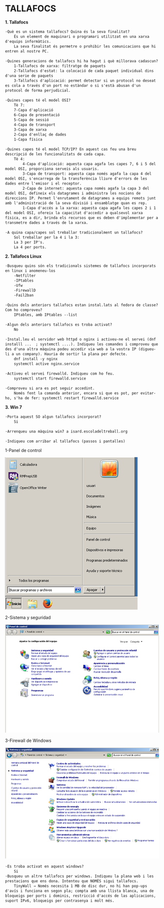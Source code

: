# TALLAFOCS
**1. Tallafocs**
    
    ·Què es un sistema tallafocs? Quina és la seva finalitat?
        És un element de maquinari o programari utilitzat en una xarxa d'equips informàtics. 
        La seva finalitat és permetre o prohibir les comunicacions que hi entren al nostre PC.
    
    ·Quines generacions de tallafocs hi ha hagut i què millorava cadascun?
        1-Tallafocs de xarxa: filtratge de paquets
        2-Tallafocs d'estat: la colocació de cada paquet individual dins d'una serie de paquets
        3-Tallafocs d'aplicació: permet detectar si un protocol no deseat es cola a través d'un port no estàndar o si s'està abusan d'un protocol de forma perjudicial.
        
    ·Quines capes té el model OSI?
        Tè 7:
        7-Capa d'aplicació
        6-Capa de presentació
        5-Capa de sessió
        4-Capa de transport
        3-Capa de xarxa
        2-Capa d'enllaç de dades
        1-Capa física
        
    ·Quines capes té el model TCP/IP? En aquest cas feu una breu descripció de les funcionalitats de cada capa.
        Tè 4:
            4-Capa d'aplicació: aquesta capa agafa les capes 7, 6 i 5 del model OSI, proporciona serveis als usuaris.
            3-Capa de transport: aquesta capa només agafa la capa 4 del model OSI, s'encarrega de la transferència lliure d'errors de les dades entre l'emisor i el receptor.
            2-Capa de internet: aquesta capa només agafa la capa 3 del model OSI, defineix els datagrames i administra les nocions de direccions IP. Permet l'enrutament de datagrames a equips remots junt amb l'administració de la seva divisió i ensamblatge quan es rep.
            1-Capa d'accés a la xarxa: aquesta capa agafa les capes 2 i 1 del model OSI, ofereix la capacitat d'accedir a qualsevol xarxa física, es a dir, brinda els recursos que es deben d'implementar per a transmetre dades a través de la xarxa.
            
    ·A quina capa/capes sol treballar tradicionalment un tallafocs?
        Sol treballar per la 4 i la 3:
        La 3 per IP's.
        La 4 per ports.

**2. Tallafocs Linux**

    ·Busqueu quins són els tradicionals sistemes de tallafocs incorporats en linux i anomeneu-los
        -Netfilter
        -IPtables
        -Ufw
        -FirewallD
        -Fail2ban
        
    ·Quins dels anteriors tallafocs estan instal.lats al fedora de classe? Com ho comproveu?
        IPtables, amb IPtables --list
        
    ·Algun dels anteriors tallafocs es troba activat?
        No
        
    ·Instal.leu el servidor web httpd o nginx i activeu-ne el servei (dnf installl ...  ; systemctl ....). Indiqueu les comandes i comproveu que des d'una altra màquina podeu accedir via web a la vostra IP (digueu-li a un company). Hauria de sortir la plana per defecte.
        dnf install -y nginx
        systemctl active nginx.service
        
    ·Activeu el servei firewalld. Indiqueu com ho feu.
        systemctl start firewalld.service
    
    ·Comproveu si ara es pot seguir accedint.
		Només fent la comanda anterior, encara si que es pot, per evitar-ho, s'ha de fer: systemctl restart firewalld.service
     
**3. Win 7**

    ·Porta aquest SO algun tallafocs incorporat?
        Si
        
    ·Arrenqueu una màquina win7 a isard.escoladeltreball.org
    
    ·Indiqueu com arribar al tallafocs (passos i pantalles)
    
1-Panel de control

![ ](./imagenes/1.png)
        
2-Sistema y seguridad

![ ](./imagenes/2.png)
        
3-Firewall de Windows

![ ](./imagenes/3.png)
     
        
    ·Es troba activat en aquest windows?
        Si
    ·Busqueu un altre tallafocs per windows. Indiqueu la plana web i les prestacions que ens dona. Intenteu que NOMÉS sigui tallafocs.
		TinyWall → Només necesita 1 MB de disc dur, no hi han pop-ups d'avís i funciona en segon pla; compta amb una llista blanca, una de bloqueigs per ports i dominis, restricció d'accés de las aplicacions, suport IPv6, bloqueigs per contrasenya i molt més.
    
    
    
    
    
